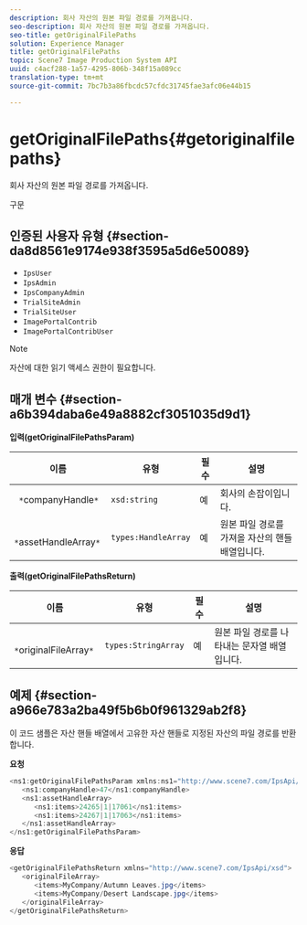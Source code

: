 ```yaml
---
description: 회사 자산의 원본 파일 경로를 가져옵니다.
seo-description: 회사 자산의 원본 파일 경로를 가져옵니다.
seo-title: getOriginalFilePaths
solution: Experience Manager
title: getOriginalFilePaths
topic: Scene7 Image Production System API
uuid: c4acf288-1a57-4295-806b-348f15a089cc
translation-type: tm+mt
source-git-commit: 7bc7b3a86fbcdc57cfdc31745fae3afc06e44b15

---
```



# getOriginalFilePaths{#getoriginalfilepaths}

회사 자산의 원본 파일 경로를 가져옵니다.

구문

## 인증된 사용자 유형 {#section-da8d8561e9174e938f3595a5d6e50089}

* `IpsUser`
* `IpsAdmin`
* `IpsCompanyAdmin`
* `TrialSiteAdmin`
* `TrialSiteUser`
* `ImagePortalContrib`
* `ImagePortalContribUser`

>[!NOTE]
>
>자산에 대한 읽기 액세스 권한이 필요합니다.

## 매개 변수 {#section-a6b394daba6e49a8882cf3051035d9d1}

**입력(getOriginalFilePathsParam)**

| 이름 | 유형 | 필수 | 설명 |
|---|---|---|---|
| ` *`companyHandle`*` | `xsd:string` | 예 | 회사의 손잡이입니다. |
| ` *`assetHandleArray`*` | `types:HandleArray` | 예 | 원본 파일 경로를 가져올 자산의 핸들 배열입니다. |

**출력(getOriginalFilePathsReturn)**

| 이름 | 유형 | 필수 | 설명 |
|---|---|---|---|
| ` *`originalFileArray`*` | `types:StringArray` | 예 | 원본 파일 경로를 나타내는 문자열 배열입니다. |

## 예제 {#section-a966e783a2ba49f5b6b0f961329ab2f8}

이 코드 샘플은 자산 핸들 배열에서 고유한 자산 핸들로 지정된 자산의 파일 경로를 반환합니다.

**요청**

```java
<ns1:getOriginalFilePathsParam xmlns:ns1="http://www.scene7.com/IpsApi/xsd">
   <ns1:companyHandle>47</ns1:companyHandle>
   <ns1:assetHandleArray>
      <ns1:items>24265|1|17061</ns1:items>
      <ns1:items>24267|1|17063</ns1:items>
   </ns1:assetHandleArray>
</ns1:getOriginalFilePathsParam>
```

**응답**

```java
<getOriginalFilePathsReturn xmlns="http://www.scene7.com/IpsApi/xsd">
   <originalFileArray>
      <items>MyCompany/Autumn Leaves.jpg</items>
      <items>MyCompany/Desert Landscape.jpg</items>
   </originalFileArray>
</getOriginalFilePathsReturn>
```

